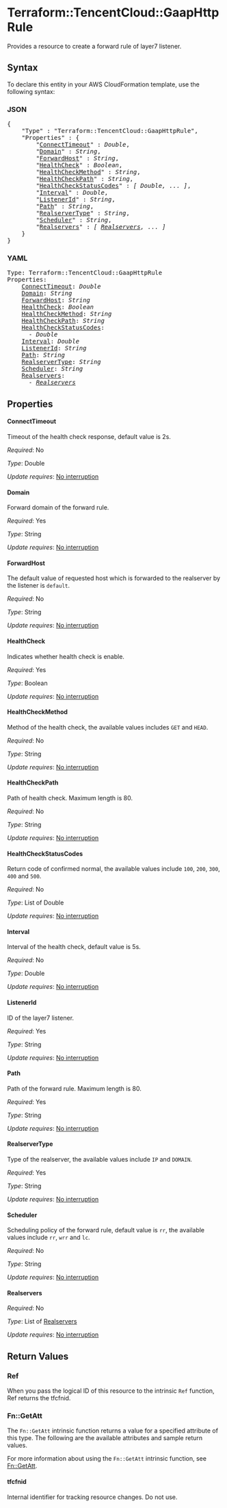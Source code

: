# Terraform::TencentCloud::GaapHttpRule

Provides a resource to create a forward rule of layer7 listener.

## Syntax

To declare this entity in your AWS CloudFormation template, use the following syntax:

### JSON

<pre>
{
    "Type" : "Terraform::TencentCloud::GaapHttpRule",
    "Properties" : {
        "<a href="#connecttimeout" title="ConnectTimeout">ConnectTimeout</a>" : <i>Double</i>,
        "<a href="#domain" title="Domain">Domain</a>" : <i>String</i>,
        "<a href="#forwardhost" title="ForwardHost">ForwardHost</a>" : <i>String</i>,
        "<a href="#healthcheck" title="HealthCheck">HealthCheck</a>" : <i>Boolean</i>,
        "<a href="#healthcheckmethod" title="HealthCheckMethod">HealthCheckMethod</a>" : <i>String</i>,
        "<a href="#healthcheckpath" title="HealthCheckPath">HealthCheckPath</a>" : <i>String</i>,
        "<a href="#healthcheckstatuscodes" title="HealthCheckStatusCodes">HealthCheckStatusCodes</a>" : <i>[ Double, ... ]</i>,
        "<a href="#interval" title="Interval">Interval</a>" : <i>Double</i>,
        "<a href="#listenerid" title="ListenerId">ListenerId</a>" : <i>String</i>,
        "<a href="#path" title="Path">Path</a>" : <i>String</i>,
        "<a href="#realservertype" title="RealserverType">RealserverType</a>" : <i>String</i>,
        "<a href="#scheduler" title="Scheduler">Scheduler</a>" : <i>String</i>,
        "<a href="#realservers" title="Realservers">Realservers</a>" : <i>[ <a href="realservers.md">Realservers</a>, ... ]</i>
    }
}
</pre>

### YAML

<pre>
Type: Terraform::TencentCloud::GaapHttpRule
Properties:
    <a href="#connecttimeout" title="ConnectTimeout">ConnectTimeout</a>: <i>Double</i>
    <a href="#domain" title="Domain">Domain</a>: <i>String</i>
    <a href="#forwardhost" title="ForwardHost">ForwardHost</a>: <i>String</i>
    <a href="#healthcheck" title="HealthCheck">HealthCheck</a>: <i>Boolean</i>
    <a href="#healthcheckmethod" title="HealthCheckMethod">HealthCheckMethod</a>: <i>String</i>
    <a href="#healthcheckpath" title="HealthCheckPath">HealthCheckPath</a>: <i>String</i>
    <a href="#healthcheckstatuscodes" title="HealthCheckStatusCodes">HealthCheckStatusCodes</a>: <i>
      - Double</i>
    <a href="#interval" title="Interval">Interval</a>: <i>Double</i>
    <a href="#listenerid" title="ListenerId">ListenerId</a>: <i>String</i>
    <a href="#path" title="Path">Path</a>: <i>String</i>
    <a href="#realservertype" title="RealserverType">RealserverType</a>: <i>String</i>
    <a href="#scheduler" title="Scheduler">Scheduler</a>: <i>String</i>
    <a href="#realservers" title="Realservers">Realservers</a>: <i>
      - <a href="realservers.md">Realservers</a></i>
</pre>

## Properties

#### ConnectTimeout

Timeout of the health check response, default value is 2s.

_Required_: No

_Type_: Double

_Update requires_: [No interruption](https://docs.aws.amazon.com/AWSCloudFormation/latest/UserGuide/using-cfn-updating-stacks-update-behaviors.html#update-no-interrupt)

#### Domain

Forward domain of the forward rule.

_Required_: Yes

_Type_: String

_Update requires_: [No interruption](https://docs.aws.amazon.com/AWSCloudFormation/latest/UserGuide/using-cfn-updating-stacks-update-behaviors.html#update-no-interrupt)

#### ForwardHost

The default value of requested host which is forwarded to the realserver by the listener is `default`.

_Required_: No

_Type_: String

_Update requires_: [No interruption](https://docs.aws.amazon.com/AWSCloudFormation/latest/UserGuide/using-cfn-updating-stacks-update-behaviors.html#update-no-interrupt)

#### HealthCheck

Indicates whether health check is enable.

_Required_: Yes

_Type_: Boolean

_Update requires_: [No interruption](https://docs.aws.amazon.com/AWSCloudFormation/latest/UserGuide/using-cfn-updating-stacks-update-behaviors.html#update-no-interrupt)

#### HealthCheckMethod

Method of the health check, the available values includes `GET` and `HEAD`.

_Required_: No

_Type_: String

_Update requires_: [No interruption](https://docs.aws.amazon.com/AWSCloudFormation/latest/UserGuide/using-cfn-updating-stacks-update-behaviors.html#update-no-interrupt)

#### HealthCheckPath

Path of health check. Maximum length is 80.

_Required_: No

_Type_: String

_Update requires_: [No interruption](https://docs.aws.amazon.com/AWSCloudFormation/latest/UserGuide/using-cfn-updating-stacks-update-behaviors.html#update-no-interrupt)

#### HealthCheckStatusCodes

Return code of confirmed normal, the available values include `100`, `200`, `300`, `400` and `500`.

_Required_: No

_Type_: List of Double

_Update requires_: [No interruption](https://docs.aws.amazon.com/AWSCloudFormation/latest/UserGuide/using-cfn-updating-stacks-update-behaviors.html#update-no-interrupt)

#### Interval

Interval of the health check, default value is 5s.

_Required_: No

_Type_: Double

_Update requires_: [No interruption](https://docs.aws.amazon.com/AWSCloudFormation/latest/UserGuide/using-cfn-updating-stacks-update-behaviors.html#update-no-interrupt)

#### ListenerId

ID of the layer7 listener.

_Required_: Yes

_Type_: String

_Update requires_: [No interruption](https://docs.aws.amazon.com/AWSCloudFormation/latest/UserGuide/using-cfn-updating-stacks-update-behaviors.html#update-no-interrupt)

#### Path

Path of the forward rule. Maximum length is 80.

_Required_: Yes

_Type_: String

_Update requires_: [No interruption](https://docs.aws.amazon.com/AWSCloudFormation/latest/UserGuide/using-cfn-updating-stacks-update-behaviors.html#update-no-interrupt)

#### RealserverType

Type of the realserver, the available values include `IP` and `DOMAIN`.

_Required_: Yes

_Type_: String

_Update requires_: [No interruption](https://docs.aws.amazon.com/AWSCloudFormation/latest/UserGuide/using-cfn-updating-stacks-update-behaviors.html#update-no-interrupt)

#### Scheduler

Scheduling policy of the forward rule, default value is `rr`, the available values include `rr`, `wrr` and `lc`.

_Required_: No

_Type_: String

_Update requires_: [No interruption](https://docs.aws.amazon.com/AWSCloudFormation/latest/UserGuide/using-cfn-updating-stacks-update-behaviors.html#update-no-interrupt)

#### Realservers

_Required_: No

_Type_: List of <a href="realservers.md">Realservers</a>

_Update requires_: [No interruption](https://docs.aws.amazon.com/AWSCloudFormation/latest/UserGuide/using-cfn-updating-stacks-update-behaviors.html#update-no-interrupt)

## Return Values

### Ref

When you pass the logical ID of this resource to the intrinsic `Ref` function, Ref returns the tfcfnid.

### Fn::GetAtt

The `Fn::GetAtt` intrinsic function returns a value for a specified attribute of this type. The following are the available attributes and sample return values.

For more information about using the `Fn::GetAtt` intrinsic function, see [Fn::GetAtt](https://docs.aws.amazon.com/AWSCloudFormation/latest/UserGuide/intrinsic-function-reference-getatt.html).

#### tfcfnid

Internal identifier for tracking resource changes. Do not use.

